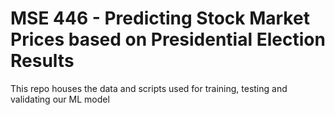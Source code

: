 # MSE 446 - Predicting Stock Market Prices based on Presidential Election Results

This repo houses the data and scripts used for training, testing and validating our ML model

